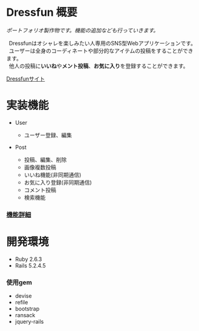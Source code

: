 # Dressfun 概要

*ポートフォリオ製作物です。機能の追加なども行っていきます。*

&ensp;Dressfunはオシャレを楽しみたい人専用のSNS型Webアプリケーションです。<br>
&ensp;ユーザーは全身のコーディネートや部分的なアイテムの投稿をすることができます。<br>
&ensp;他人の投稿に**いいね**や**メント投稿**、**お気に入り**を登録することができます。

[Dressfunサイト](http://35.73.120.94/)

# 実装機能

- User
  - ユーザー登録、編集

- Post
  - 投稿、編集、削除
  - 画像複数投稿
  - いいね機能(非同期通信)
  - お気に入り登録(非同期通信)
  - コメント投稿
  - 検索機能

### [機能詳細](https://docs.google.com/spreadsheets/d/1kk8M1Tv40J5m6eEJwI_PrQa0MZh3TbopRY_VRdUwuN4/edit#gid=0)
# 開発環境

- Ruby 2.6.3
- Rails 5.2.4.5

### 使用gem

- devise
- refile
- bootstrap
- ransack
- jquery-rails